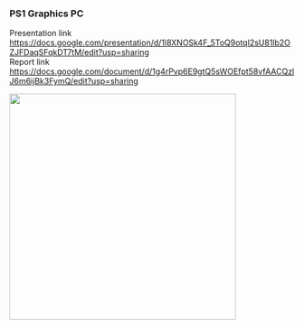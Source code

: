 ### PS1 Graphics PC
Presentation link <a href="https://docs.google.com/presentation/d/1l8XNOSk4F_5ToQ9otqI2sU81lb2OZJFDaqSFqkDT7tM/edit?usp=sharing">https://docs.google.com/presentation/d/1l8XNOSk4F_5ToQ9otqI2sU81lb2OZJFDaqSFqkDT7tM/edit?usp=sharing</a></br>
Report link <a href="https://docs.google.com/document/d/1g4rPvp6E9gtQ5sWOEfpt58vfAACQzlJ6m6ijBk3FymQ/edit?usp=sharing">https://docs.google.com/document/d/1g4rPvp6E9gtQ5sWOEfpt58vfAACQzlJ6m6ijBk3FymQ/edit?usp=sharing</a>

<img src="https://github.com/user-attachments/assets/f2e385b3-a58b-40eb-915b-4414c9bb4f57" width="400">
